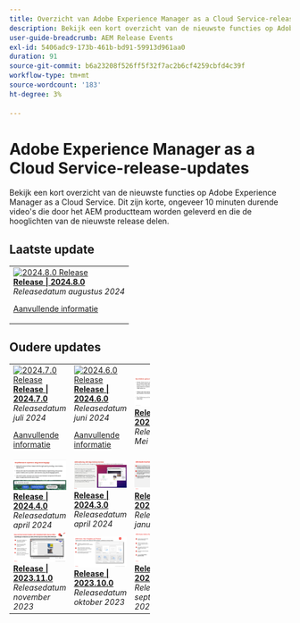```yaml
---
title: Overzicht van Adobe Experience Manager as a Cloud Service-release
description: Bekijk een kort overzicht van de nieuwste functies op Adobe Experience Manager as a Cloud Service
user-guide-breadcrumb: AEM Release Events
exl-id: 5406adc9-173b-461b-bd91-59913d961aa0
duration: 91
source-git-commit: b6a23208f526ff5f32f7ac2b6cf4259cbfd4c39f
workflow-type: tm+mt
source-wordcount: '183'
ht-degree: 3%

---
```


# Adobe Experience Manager as a Cloud Service-release-updates

Bekijk een kort overzicht van de nieuwste functies op Adobe Experience Manager as a Cloud Service. Dit zijn korte, ongeveer 10 minuten durende video&#39;s die door het AEM productteam worden geleverd en die de hooglichten van de nieuwste release delen.

## Laatste update

<table style="max-width: 50%;">
  <tr>
    <td>
      <a href="2024/2024-8-0.md">
        <img alt="2024.8.0 Release" src="https://video.tv.adobe.com/v/3433381?format=jpeg" />
      </a>
      <div>
        <a href="2024/2024-8-0.md">
          <strong> Release | 2024.8.0 </strong>
        </a>
      </div>
      <em> Releasedatum augustus 2024 </em>
      <p>
        <a href="https://experienceleague.adobe.com/docs/experience-manager-cloud-service/content/release-notes/release-notes/release-notes-current.html">Aanvullende informatie</a>
      </p>
    </td>
  </tr>  
</table>

## Oudere updates

<table style="max-width: 50%;">
  <tr>
    <td>
      <a href="2024/2024-7-0.md">
        <img alt="2024.7.0 Release" src="https://video.tv.adobe.com/v/3431707?format=jpeg" />
      </a>
      <div>
        <a href="2024/2024-7-0.md">
          <strong> Release | 2024.7.0 </strong>
        </a>
      </div>
      <em> Releasedatum juli 2024 </em>
      <p>
        <a href="https://experienceleague.adobe.com/docs/experience-manager-cloud-service/content/release-notes/release-notes/release-notes-current.html">Aanvullende informatie</a>
      </p>
    </td> 
     <td>
      <a href="2024/2024-6-0.md">
        <img alt="2024.6.0 Release" src="https://video.tv.adobe.com/v/3430779?format=jpeg" />
      </a>
      <div>
        <a href="2024/2024-6-0.md">
          <strong> Release | 2024.6.0 </strong>
        </a>
      </div>
      <em> Releasedatum juni 2024 </em>
      <p>
        <a href="https://experienceleague.adobe.com/docs/experience-manager-cloud-service/content/release-notes/release-notes/release-notes-current.html">Aanvullende informatie</a>
      </p>
     </td>
     <td>
      <a href="2024/2024-5-0.md">
        <img alt="2024.5.0 Release" src="2024/assets/2024-5-0-thumb.png" />
      </a>
      <div>
        <a href="2024/2024-5-0.md">
          <strong> Release | 2024.5.0 </strong>
          </br>
        </a>
      </div>
      <em> Releasedatum Mei 2024 </em>
    </td>
  </tr>
  <tr> 
    <td>
      <a href="2024/2024-4-0.md">
        <img alt="2024.4.0 Release" src="2024/assets/2024-4-0-thumb.png" />
      </a>
      <div>
        <a href="2024/2024-4-0.md">
          <strong> Release | 2024.4.0 </strong>
          </br>
        </a>
      </div>
      <em> Releasedatum april 2024 </em>
    </td>
    <td>
      <a href="2024/2024-3-0.md">
        <img alt="2024.3.0 Release" src="2024/assets/2024-3-0-thumb.png" />
      </a>
      <div>
        <a href="2024/2024-3-0.md">
          <strong> Release | 2024.3.0 </strong>
          </br>
        </a>
      </div>
      <em> Releasedatum april 2024 </em>
    </td>   
    <td>
      <a href="2024/2024-1-0.md">
        <img alt="2024.1.0 Release" src="2024/assets/2024-1-0-thumb.png" />
      </a>
      <div>
        <a href="2024/2024-1-0.md">
          <strong> Release | 2024.1.0 </strong>
          <br/>
        </a>
          <em> Releasedatum januari 2024 </em>
      </div>
    </td>
  </tr>
  <tr>     
    <td>
      <a href="2023/2023-11-0.md">
        <img alt="2023.11.0 Release" src="2023/assets/2023-11-0-thumb.png" />
      </a>
      <div>
        <a href="2023/2023-11-0.md">
          <strong> Release | 2023.11.0 </strong>
          <br/>
        </a>
          <em> Releasedatum november 2023 </em>
      </div>
    </td>
    <td>
      <a href="2023/2023-10-0.md">
        <img alt="2023.10.0 Release" src="2023/assets/2023-10-0-thumb.png" />
      </a>
      <div>
        <a href="2023/2023-10-0.md">
          <strong> Release | 2023.10.0 </strong>
          <br/>
        </a>
          <em> Releasedatum oktober 2023 </em>
      </div>
    </td>
    <td>
      <a href="2023/2023-9-0.md">
        <img alt="2023.9.0 Release" src="2023/assets/2023-9-0-thumb.png" />
      </a>
      <div>
        <a href="2023/2023-9-0.md">
          <strong> Release | 2023.9.0 </strong>
          <br/>
        </a>
          <em> Releasedatum september 2023 </em>
      </div>
    </td>
  </tr>
</table>
